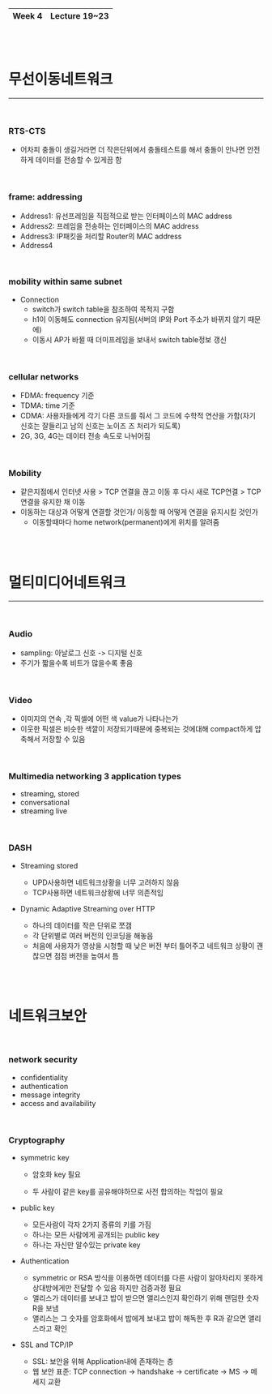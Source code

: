 | Week 4 | Lecture 19~23 |
| :----: | :-----------: |

<br/>

<br/>

# 무선이동네트워크

---

<br/>

### RTS-CTS

- 어차피 충돌이 생길거라면 더 작은단위에서 충돌테스트를 해서 충돌이 안나면 안전하게 데이터를 전송할 수 있게끔 함

<br/>

### frame: addressing

- Address1: 유선프레임을 직접적으로 받는 인터페이스의 MAC address
- Address2: 프레임을 전송하는 인터페이스의 MAC address
- Address3: IP패킷을 처리할 Router의 MAC address
- Address4

<br/>

### mobility within same subnet

- Connection
  - switch가 switch table을 참조하여 목적지 구함
  - h1이 이동해도 connection 유지됨(서버의 IP와 Port 주소가 바뀌지 않기 때문에)
  - 이동시 AP가 바뀔 때 더미프레임을 보내서 switch table정보 갱신

<br/>

### cellular networks

- FDMA: frequency 기준
- TDMA: time 기준
- CDMA: 사용자들에게 각기 다른 코드를 줘서 그 코드에 수학적 연산을 가함(자기 신호는 잘들리고 남의 신호는 노이즈 즈 처리가 되도록)
- 2G, 3G, 4G는 데이터 전송 속도로 나뉘어짐

<br/>

### Mobility

- 같은지점에서 인터넷 사용 > TCP 연결을 끊고 이동 후 다시 새로 TCP연결 > TCP 연결을 유지한 채 이동
- 이동하는 대상과 어떻게 연결할 것인가/ 이동할 때 어떻게 연결을 유지시킬 것인가
  - 이동할때마다 home network(permanent)에게 위치를 알려줌

<br/>

<br/>

# 멀티미디어네트워크

---

<br/>

### Audio

- sampling: 아날로그 신호 -> 디지털 신호
- 주기가 짧을수록 비트가 많을수록 좋음

<br/>

### Video

- 이미지의 연속 ,각 픽셀에 어떤 색 value가 나타나는가
- 이웃한 픽셀은 비슷한 색깔이 저장되기때문에 중복되는 것에대해 compact하게 압축해서 저장할 수 있음

<br/>

### Multimedia networking 3 application types

- streaming, stored
- conversational
- streaming live

<br/>

### DASH

- Streaming stored
  - UPD사용하면 네트워크상황을 너무 고려하지 않음
  - TCP사용하면 네트워크상황에 너무 의존적임

- Dynamic Adaptive Streaming over HTTP
  - 하나의 데이터를 작은 단위로 쪼갬
  - 각 단위별로 여러 버전의 인코딩을 해놓음
  - 처음에 사용자가 영상을 시청할 때 낮은 버전 부터 틀어주고 네트워크 상황이 괜찮으면 점점 버전을 높여서 틈


<br/>

<br/>

# 네트워크보안

<br/>

### network security

- confidentiality
- authentication
- message integrity
- access and availability

<br/>

### Cryptography

- symmetric key

  - 암호화 key 필요

  - 두 사람이 같은 key를 공유해야하므로 사전 합의하는 작업이 필요

- public key

  - 모든사람이 각자 2가지 종류의 키를 가짐
  - 하나는 모든 사람에게 공개되는 public key
  - 하나는 자신만 알수있는 private key

- Authentication

  - symmetric or RSA 방식을 이용하면 데이터를 다른 사람이 알아차리지 못하게 상대방에게만 전달할 수 있음 하지만 검증과정 필요
  - 앨리스가 데이터를 보내고 밥이 받으면 앨리스인지 확인하기 위해 랜덤한 숫자R을 보냄
  - 앨리스는 그 숫자를 암호화에서 밥에게 보내고 밥이 해독한 후 R과 같으면 앨리스라고 확인

- SSL and TCP/IP

  - SSL: 보안을 위해 Application내에 존재하는 층
  - 웹 보안 표준: TCP connection -> handshake -> certificate -> MS -> 메세지 교환

<br/>

<br/>

